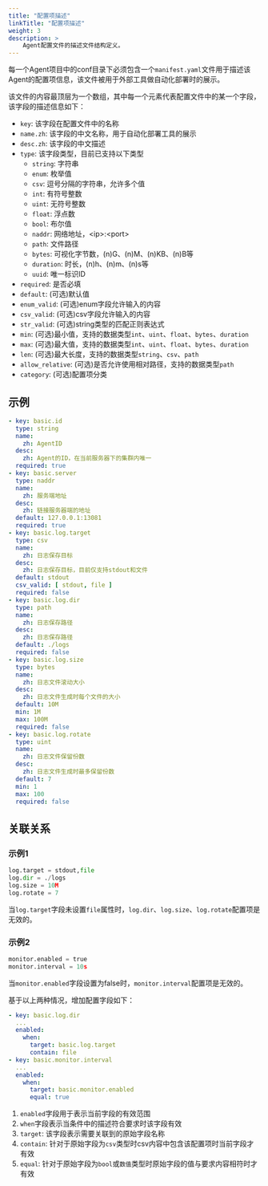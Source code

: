 ```yaml
---
title: "配置项描述"
linkTitle: "配置项描述"
weight: 3
description: >
    Agent配置文件的描述文件结构定义。
---
```


每一个Agent项目中的conf目录下必须包含一个`manifest.yaml`文件用于描述该Agent的配置项信息，该文件被用于外部工具做自动化部署时的展示。

该文件的内容最顶层为一个数组，其中每一个元素代表配置文件中的某一个字段，该字段的描述信息如下：

- `key`: 该字段在配置文件中的名称
- `name.zh`: 该字段的中文名称，用于自动化部署工具的展示
- `desc.zh`: 该字段的中文描述
- `type`: 该字段类型，目前已支持以下类型
   - `string`: 字符串
   - `enum`: 枚举值
   - `csv`: 逗号分隔的字符串，允许多个值
   - `int`: 有符号整数
   - `uint`: 无符号整数
   - `float`: 浮点数
   - `bool`: 布尔值
   - `naddr`: 网络地址，\<ip\>:\<port\>
   - `path`: 文件路径
   - `bytes`: 可视化字节数，(n)G、(n)M、(n)KB、(n)B等
   - `duration`: 时长，(n)h、(n)m、(n)s等
   - `uuid`: 唯一标识ID
- `required`: 是否必填
- `default`: (可选)默认值
- `enum_valid`: (可选)enum字段允许输入的内容
- `csv_valid`: (可选)csv字段允许输入的内容
- `str_valid`: (可选)string类型的匹配正则表达式
- `min`: (可选)最小值，支持的数据类型`int`、`uint`、`float`、`bytes`、`duration`
- `max`: (可选)最大值，支持的数据类型`int`、`uint`、`float`、`bytes`、`duration`
- `len`: (可选)最大长度，支持的数据类型`string`、`csv`、`path`
- `allow_relative`: (可选)是否允许使用相对路径，支持的数据类型`path`
- `category`: (可选)配置项分类

## 示例

```yaml
- key: basic.id
  type: string
  name:
    zh: AgentID
  desc:
    zh: Agent的ID，在当前服务器下的集群内唯一
  required: true
- key: basic.server
  type: naddr
  name:
    zh: 服务端地址
  desc:
    zh: 链接服务器端的地址
  default: 127.0.0.1:13081
  required: true
- key: basic.log.target
  type: csv
  name:
    zh: 日志保存目标
  desc:
    zh: 日志保存目标，目前仅支持stdout和文件
  default: stdout
  csv_valid: [ stdout, file ]
  required: false
- key: basic.log.dir
  type: path
  name:
    zh: 日志保存路径
  desc:
    zh: 日志保存路径
  default: ./logs
  required: false
- key: basic.log.size
  type: bytes
  name:
    zh: 日志文件滚动大小
  desc:
    zh: 日志文件生成时每个文件的大小
  default: 10M
  min: 1M
  max: 100M
  required: false
- key: basic.log.rotate
  type: uint
  name:
    zh: 日志文件保留份数
  desc:
    zh: 日志文件生成时最多保留份数
  default: 7
  min: 1
  max: 100
  required: false
```

## 关联关系

### 示例1

```python
log.target = stdout,file
log.dir = ./logs
log.size = 10M
log.rotate = 7
```

当`log.target`字段未设置`file`属性时，`log.dir`、`log.size`、`log.rotate`配置项是无效的。

### 示例2

```python
monitor.enabled = true
monitor.interval = 10s
```

当`monitor.enabled`字段设置为false时，`monitor.interval`配置项是无效的。

基于以上两种情况，增加配置字段如下：

```yaml
- key: basic.log.dir
  ...
  enabled:
    when:
      target: basic.log.target
      contain: file
- key: basic.monitor.interval
  ...
  enabled:
    when:
      target: basic.monitor.enabled
      equal: true
```

1. `enabled`字段用于表示当前字段的有效范围
2. `when`字段表示当条件中的描述符合要求时该字段有效
3. `target`: 该字段表示需要关联到的原始字段名称
4. `contain`: 针对于原始字段为`csv`类型时csv内容中包含该配置项时当前字段才有效
5. `equal`: 针对于原始字段为`bool`或`数值`类型时原始字段的值与要求内容相符时才有效